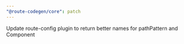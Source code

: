 ```yaml
---
"@route-codegen/core": patch
---
```


Update route-config plugin to return better names for pathPattern and Component
